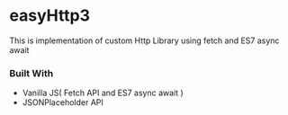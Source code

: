 # easyHttp3
This is implementation  of  custom Http Library using fetch and ES7 async await

### Built With
- Vanilla JS( Fetch API and ES7 async await )
- JSONPlaceholder API

